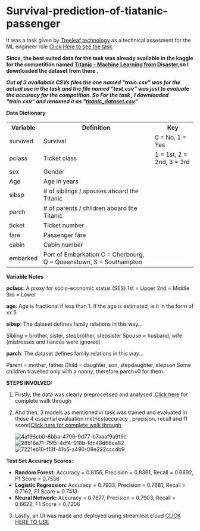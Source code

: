 # Survival-prediction-of-tiatanic-passenger
It was a task given by [Treeleaf technology](https://treeleaf.ai/) as a technical assesment for the ML engineer role [Click Here to see the task](https://github.com/Dipesh-Chaudhary/Survival-prediction-of-tiatanic-passenger/blob/main/Task%20-%20ML%20Engineer.pdf)


**Since, the best suited data for the task was already available in the kaggle for the competition named [Titanic - Machine Learning from Disaster](https://www.kaggle.com/c/titanic/data),so I downloaded the dataset from there .**

***Out of 3 availabale CSVs files the one named "train.csv" was for the actual use in the task and the file named "test.csv" was just to evaluate the accuracy for the competition. So For the task , i downloaded "train.csv" and renamed it as "[titanic_dataset.csv](https://github.com/Dipesh-Chaudhary/Survival-prediction-of-tiatanic-passenger/blob/main/Datasets/titanic_dataset.csv)"***

**Data Dictionary**
<table>
  <tr>
    <th> Variable</th>
    <th>Definition</th>
    <th>Key</th>
  </tr>
  <tr>
    <td>survived</td>
    <td>Survival</td>
    <td>0 = No, 1 = Yes</td>
  </tr>
  <tr>
    <td>pclass</td>
    <td>Ticket class</td>
    <td>1 = 1st, 2 = 2nd, 3 = 3rd</td>    
  </tr>
  <tr>
    <td>sex</td>
    <td>Gender</td>
    <td></td>    
  </tr>
  <tr>
    <td>Age</td>
    <td>Age in years</td>
    <td></td>    
  </tr>
  <tr>
    <td>sibsp</td>
    <td># of siblings / spouses aboard the Titanic</td>
    <td></td>    
  </tr>
  <tr>
    <td>parch</td>
    <td># of parents / children aboard the Titanic</td>
    <td></td>    
  </tr>
  <tr>
    <td>ticket</td>
    <td>Ticket number</td>
    <td></td>    
  </tr>
  <tr>
    <td>fare</td>
    <td>Passenger fare</td>
    <td></td>    
  </tr>
  <tr>
    <td>cabin</td>
    <td>Cabin number</td>
    <td></td>    
  </tr>
  <tr>
    <td>embarked</td>
    <td>Port of Embarkation C = Cherbourg, Q = Queenstown, S = Southampton</td>
    <td></td>    
  </tr>
</table>


**Variable Notes**

**pclass**: A proxy for socio-economic status (SES)
1st = Upper
2nd = Middle
3rd = Lower

**age**: Age is fractional if less than 1. If the age is estimated, is it in the form of xx.5

**sibsp**: The dataset defines family relations in this way...

Sibling = brother, sister, stepbrother, stepsister
Spouse = husband, wife (mistresses and fiancés were ignored)

**parch**: The dataset defines family relations in this way...

Parent = mother, father
Child = daughter, son, stepdaughter, stepson
Some children travelled only with a nanny, therefore parch=0 for them.





**STEPS INVOLVED:**
1. Firstly, the data was clearly preprocessed and analysed .[Click here](https://github.com/Dipesh-Chaudhary/Survival-prediction-of-tiatanic-passenger/blob/main/Notebook/1%20Data_selection_%2B_EDA_%2B_Preprocessing_SURVIVAL_PREDICTION_OF_TITANIC.ipynb) for complete walk through
2. And then, 3 models as mentioned in task was trained and evaluated in those 4 essential evaluation metrics(accuracy , precision, recall and f1 score)[Click here for complete walk through](https://github.com/Dipesh-Chaudhary/Survival-prediction-of-tiatanic-passenger/blob/main/Notebook/2%20MODEL_TRAINING_%2B_EVALUATION_.ipynb)
    
    ![4af96cb0-8bba-4706-9d77-b7aaaf9a9f9c](https://github.com/user-attachments/assets/3bd11caa-0585-450a-9f42-e8f366c9c9dd)
    ![28b16a71-75f5-4df4-918b-fdc48d66ca82](https://github.com/user-attachments/assets/1c8ea6d3-9a87-4de5-8c32-8cce8a21702b)
    ![7221eb10-f13f-41b5-a490-08e222cccdb9](https://github.com/user-attachments/assets/e812ed36-01da-4fad-9f88-1962b5532833)




  **Test Set Accuracy Scores:**
  * **Random Forest:** Accuracy = 0.8156, Precision = 0.8361, Recall = 0.6892, F1 Score = 0.7556
  * **Logistic Regression:** Accuracy = 0.7933, Precision = 0.7681, Recall = 0.7162, F1 Score = 0.7413
  * **Neural Network:** Accuracy = 0.7877, Precision = 0.7903, Recall = 0.6622, F1 Score = 0.7206


3. Lastly, an UI was made and deployed using streamleat cloud [CLICK HERE TO USE](https://survival-prediction-of-tiatanic-passenger.streamlit.app/) 




